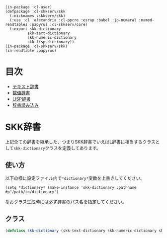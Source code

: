     (in-package :cl-user)
    (defpackage :cl-skkserv/skk
      (:nicknames :skkserv/skk)
      (:use :cl :alexandria :cl-ppcre :esrap :babel :jp-numeral :named-readtables :papyrus :cl-skkserv/core)
      (:export skk-dictionary
              skk-text-dictionary
              skk-numeric-dictionary
              skk-lisp-dictionary))
    (in-package :cl-skkserv/skk)
    (in-readtable :papyrus)

# 目次

- [テキスト辞書](/index.html?source=skk/text.md)
- [数値辞書](/index.html?source=skk/numeric.md)
- [LISP辞書](/index.html?source=skk/lisp.md)
- [辞書読み込み](/index.html?source=skk/util.md)

# SKK辞書

上記全ての辞書を継承した、つまりSKK辞書でいえばL辞書に相当するクラスとして`skk-dictionary`クラスを定義してあります。

## 使い方

以下の様に設定ファイル内で`*dictionary*`変数を上書きしてください。

    (setq *dictionary* (make-instance 'skk-dictionary :pathname #p"/path/to/dictionary")

なおクラス生成時には必ず辞書のパス名を指定してください。

## クラス

```lisp
(defclass skk-dictionary (skk-text-dictionary skk-numeric-dictionary skk-lisp-dictionary) ())
```
